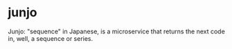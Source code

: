 # junjo
Junjo: "sequence" in Japanese, is a microservice that returns the next code in, well, a sequence or series.
